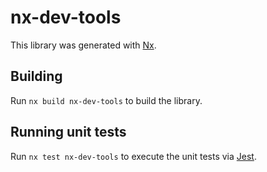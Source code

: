 # nx-dev-tools

This library was generated with [Nx](https://nx.dev).

## Building

Run `nx build nx-dev-tools` to build the library.

## Running unit tests

Run `nx test nx-dev-tools` to execute the unit tests via [Jest](https://jestjs.io).
